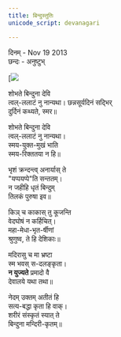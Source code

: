 ```yaml
---
title: बिन्दुस्तुतिः
unicode_script: devanagari

---
```



दिनम् \- Nov 19 2013  
छन्दः \- अनुष्टुभ्  
    
[![](../images/shilpa-bindi.jpg)  


शोभते बिन्दुना देवि  
त्वल्-ललाटं नु नान्यथा।
छन्नसूर्यदिनं सद्भिर्  
दुर्दिनं कथ्यते, स्मर॥

शोभते बिन्दुना देवि  
त्वल्-ललाटं नु नान्यथा।  
स्मय-युक्त-मुखं भाति  
स्मय-रिक्ततया न हि॥  
    
भृशं क्रन्दन्त्व् अनार्यास् ते  
"यप्पयप्पे"ति सन्ततम्।  
न जहीहि धृतं बिन्दुम्  
तिलकं पुरुषा इव॥  
    
किञ् च काकास् तु कूजन्ति  
वेदघोषं न कर्हिचित्।  
महा-मेधा-भृत-र्षीणां  
श्रुणुष्व, ते हि देशिकाः॥  
    
मदिरासु च मा भ्रष्टा  
स्म भवस् स-दलङ्कृता।  
**न युज्यते** प्रमादो वै  
देवालये यथा तथा॥  
    
नेदम् उक्तम् अतीतं हि  
सत्य-बद्धा कृता हि वाक्।  
शरीरं संस्कृतं स्यात् ते  
बिन्दुना मन्दिरी-कृतम्॥  